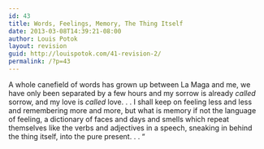 ```yaml
---
id: 43
title: Words, Feelings, Memory, The Thing Itself
date: 2013-03-08T14:39:21-08:00
author: Louis Potok
layout: revision
guid: http://louispotok.com/41-revision-2/
permalink: /?p=43
---
```

A whole canefield of words has grown up between La Maga and me, we have only been separated by a few hours and my sorrow is already _called_ sorrow, and my love is _called_ love. . . I shall keep on feeling less and less and remembering more and more, but what is memory if not the language of feeling, a dictionary of faces and days and smells which repeat themselves like the verbs and adjectives in a speech, sneaking in behind the thing itself, into the pure present. . . &#8220;